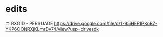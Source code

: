 # edits
コ RXGID - PERSUADE
https://drive.google.com/file/d/1-95iHEF1PKoBZ-YKP6CONRXjKLmrDv74/view?usp=drivesdk

